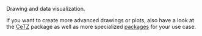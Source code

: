 Drawing and data visualization.

If you want to create more advanced drawings or plots, also have a look at the
[CeTZ](https://github.com/johannes-wolf/cetz) package as well as more
specialized [packages]($universe) for your use case.
